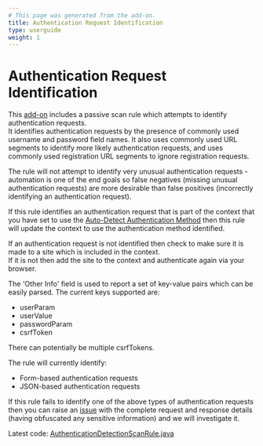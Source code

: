 ```yaml
---
# This page was generated from the add-on.
title: Authentication Request Identification
type: userguide
weight: 1
---
```


# Authentication Request Identification

This [add-on](/docs/desktop/addons/authentication-helper/) includes a passive scan rule which attempts to identify authentication requests.  
It identifies authentication requests by the presence of commonly used username and password field names. It also uses commonly used URL segments to identify more likely authentication requests, and uses commonly used registration URL segments to ignore registration requests.

The rule will not attempt to identify very unusual authentication requests - automation is one of the end goals so false negatives
(missing unusual authentication requests) are more desirable than false positives (incorrectly identifying an authentication request).

If this rule identifies an authentication request that is part of the context that you have set to use the
[Auto-Detect Authentication Method](/docs/desktop/addons/authentication-helper/autodetect-auth/) then this rule will update the context to use the authentication method identified.

If an authentication request is not identified then check to make sure it is made to a site which is included in the context.  
If it is not then add the site to the context and authenticate again via your browser.

The 'Other Info' field is used to report a set of key-value pairs which can be easily parsed. The current keys supported are:

* userParam
* userValue
* passwordParam
* csrfToken

There can potentially be multiple csrfTokens.

The rule will currently identify:

* Form-based authentication requests
* JSON-based authentication requests

If this rule fails to identify one of the above types of authentication requests then you can raise an [issue](https://github.com/zaproxy/zaproxy/issues) with the complete request and response details (having obfuscated any sensitive information) and we will investigate it.

Latest code: [AuthenticationDetectionScanRule.java](https://github.com/zaproxy/zap-extensions/blob/main/addOns/authhelper/src/main/java/org/zaproxy/addon/authhelper/AuthenticationDetectionScanRule.java)
